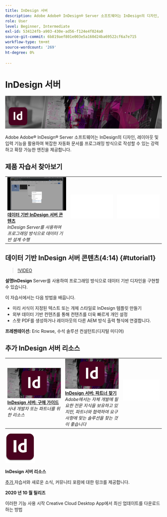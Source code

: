 ```yaml
---
title: InDesign 서버
description: Adobe Adobe® InDesign® Server 소프트웨어는 InDesign의 디자인, 레이아웃 및 입력 기능을 활용하여 복잡한 자동화 문서를 프로그래밍 방식으로 작성할 수 있는 강력하고 확장 가능한 엔진을 제공합니다.
role: User
level: Beginner, Intermediate
exl-id: 534124fb-a903-430e-ad56-f124e4f024a0
source-git-commit: 6b819aef801e003e5a160d24ba69522cf6a7e715
workflow-type: tm+mt
source-wordcount: '269'
ht-degree: 0%

---
```


# InDesign 서버

![자습서 영웅 이미지](../assets/InDesignServer.jpg)

Adobe Adobe® InDesign® Server 소프트웨어는 InDesign의 디자인, 레이아웃 및 입력 기능을 활용하여 복잡한 자동화 문서를 프로그래밍 방식으로 작성할 수 있는 강력하고 확장 가능한 엔진을 제공합니다.

## 제품 자습서 찾아보기

<table style="table-layout:fixed">
<tr>
 <td>
   <a href="indesignserver.md#tutorial1">
      <img alt="데이터 기반 InDesign 서버 콘텐츠" src="../assets/dataDriven-InDesign-Server-Content.jpg" />
   </a>
    <div>
   <a href="indesignserver.md#tutorial1"><strong>데이터 기반 InDesign 서버 콘텐츠</strong></a>
    </div>
    <em>InDesign Server를 사용하여 프로그래밍 방식으로 데이터 기반 설계 수행</em>
    <br>
  </td>
  <td>
    <img alt="스페이서" src="../assets/Whitespacer.png" />
    <div>
    <br>
  </td>
  <td>
    <img alt="스페이서" src="../assets/Whitespacer.png" />
    <div>
    <br>
  </td>
</tr>
</table>

## 데이터 기반 InDesign 서버 콘텐츠(4:14) {#tutorial1}

>[!VIDEO](https://video.tv.adobe.com/v/326901?hidetitle=true)

**설명InDesign**
Server를 사용하여 프로그래밍 방식으로 데이터 기반 디자인을 구현할 수 있습니다.

이 자습서에서는 다음 방법을 배웁니다.
* 미리 서식이 지정된 텍스트 또는 개체 스타일로 InDesign 템플릿 만들기
* 외부 데이터 기반 컨텐츠를 통해 컨텐츠를 더욱 빠르게 개인 설정
* 스팟 PDF를 생성하거나 레이아웃의 다른 AEM 방식 출력 형식에 연결합니다.

**프레젠테이션:**
Eric Rowse, 수석 솔루션 컨설턴트(디지털 미디어)

## 추가 InDesign 서버 리소스

<table>
<tr>
 <td>
   <a href="https://www.adobe.com/products/indesignserver/buying-guide.html">
      <img alt="InDesign 서버: 구매 가이드" src="../assets/IDS_Thumbnail.jpg" />
   </a>
    <div>
   <a href="https://www.adobe.com/products/indesignserver/buying-guide.html"><strong>InDesign 서버: 구매 가이드</strong></a>
    </div>
    <em>사내 개발자 또는 파트너를 위한 리소스</em>
    <br>
  </td>
  <td>
   <a href="https://www.adobe.com/products/indesignserver/partner.html">
      <img alt="InDesign 서버: 파트너 찾기" src="../assets/IDS_Thumbnail.jpg" />
   </a>
    <div>
   <a href="https://www.adobe.com/products/indesignserver/partner.html"><strong>InDesign 서버: 파트너 찾기</strong></a>
    </div>
    <em>Adobe에서는 자체 개발에 필요한 전문 지식을 보유하고 있지만, 파트너와 협력하여 요구 사항에 맞는 솔루션을 찾는 것이 좋습니다</em>
    <br>
  </td>
  <td>
    <img alt="스페이서" src="../assets/Whitespacer.png" />
    <div>
    <br>
  </td>
</tr>
</table>

![InDesign 서버 로고](../assets/id_server_appicon_96.png)

**InDesign 서버 리소스**

[추가 ](https://www.adobe.com/products/indesignserver.html) 자습서와 새로운 소식, 커뮤니티 포럼에 대한 링크를 제공합니다.

**2020 년 10 월 릴리즈**

이러한 기능 사용 시작 Creative Cloud Desktop App에서 최신 업데이트를 다운로드하는 방법
